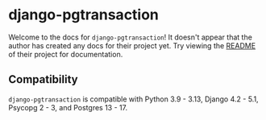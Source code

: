 # django-pgtransaction

Welcome to the docs for `django-pgtransaction`! It doesn't appear that the author has created any docs for their project yet. Try viewing the [README](https://github.com/AmbitionEng/django-pgtransaction) of their project for documentation.

## Compatibility

`django-pgtransaction` is compatible with Python 3.9 - 3.13, Django 4.2 - 5.1, Psycopg 2 - 3, and Postgres 13 - 17.
